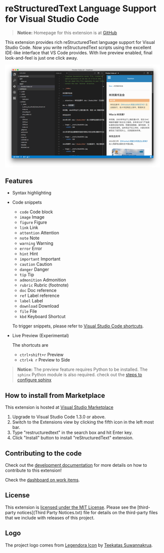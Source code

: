 # reStructuredText Language Support for Visual Studio Code

>**Notice:** Homepage for this extension is at [GitHub](https://github.com/vscode-restructuredtext/vscode-restructuredtext)

This extension provides rich reStructuredText language support for Visual Studio Code.
Now you write reStructuredText scripts using the excellent IDE-like interface
that VS Code provides. With live preview enabled, final look-and-feel is just one click away.

![reStructuredText in Visual Studio Code](images/vscode.png)

## Features

- Syntax highlighting
- Code snippets
  - `code`  			Code block
  - `image` 			Image
  - `figure`            Figure
  - `link`  			Link
  - `attention` 		Attention
  - `note`				Note
  - `warning`			Warning
  - `error`				Error
  - `hint`				Hint
  - `important`			Important
  - `caution`			Caution
  - `danger`			Danger
  - `tip`				Tip
  - `admonition` 		Admonition
  - `rubric`			Rubric (footnote)
  - `doc`               Doc reference
  - `ref`               Label reference
  - `label`			Label
  - `download` 		Download
  - `file`				File
  - `kbd`				Keyboard Shortcut

  To trigger snippets, please refer to [Visual Studio Code shortcuts](https://code.visualstudio.com/docs/customization/keybindings).
  
- Live Preview (Experimental)

  The shortcuts are

  - `ctrl+shift+r`      Preview
  - `ctrl+k r`          Preview to Side

>**Notice:** The preview feature requires Python to be installed. The `sphinx` Python module is also required. 
check out the [steps to configure sphinx](docs/sphinx.md)

## How to install from Marketplace

This extension is hosted at [Visual Studio Marketplace](https://marketplace.visualstudio.com/items/lextudio.restructuredtext)

1. Upgrade to Visual Studio Code 1.3.0 or above.
1. Switch to the Extensions view by clicking the fifth icon in the left most bar.
1. Type "restructuredtext" in the search box and hit Enter key.
1. Click "Install" button to install "reStructuredText" extension.

## Contributing to the code

Check out the [development documentation](docs/development.md) for more details
on how to contribute to this extension!

Check the [dashboard on work items](https://waffle.io/vscode-restructuredtext/vscode-restructuredtext).

## License

This extension is [licensed under the MIT License](LICENSE.txt).  Please see the
[third-party notices](Third Party Notices.txt) file for details on the third-party
files that we include with releases of this project.

## Logo
The project logo comes from [Legendora Icon](http://raindropmemory.deviantart.com/art/Legendora-Icon-Set-118999011) by [Teekatas Suwannakrua](http://raindropmemory.deviantart.com/).
